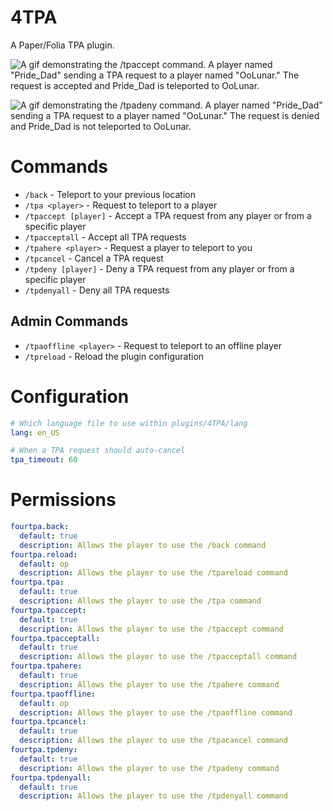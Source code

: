 # 4TPA

A Paper/Folia TPA plugin.

![A gif demonstrating the /tpaccept command. A player named "Pride_Dad" sending a TPA request to a player named "OoLunar." The request is accepted and Pride_Dad is teleported to OoLunar.](./res/tpa.gif)

![A gif demonstrating the /tpadeny command. A player named "Pride_Dad" sending a TPA request to a player named "OoLunar." The request is denied and Pride_Dad is not teleported to OoLunar.](./res/tpadeny.gif)

# Commands

- `/back` - Teleport to your previous location
- `/tpa <player>` - Request to teleport to a player
- `/tpaccept [player]` - Accept a TPA request from any player or from a specific player
- `/tpacceptall` - Accept all TPA requests
- `/tpahere <player>` - Request a player to teleport to you
- `/tpcancel` - Cancel a TPA request
- `/tpdeny [player]` - Deny a TPA request from any player or from a specific player
- `/tpdenyall` - Deny all TPA requests

## Admin Commands
- `/tpaoffline <player>` - Request to teleport to an offline player
- `/tpreload` - Reload the plugin configuration

# Configuration

```yml
# Which language file to use within plugins/4TPA/lang
lang: en_US

# When a TPA request should auto-cancel
tpa_timeout: 60
```

# Permissions

```yml
fourtpa.back:
  default: true
  description: Allows the player to use the /back command
fourtpa.reload:
  default: op
  description: Allows the player to use the /tpareload command
fourtpa.tpa:
  default: true
  description: Allows the player to use the /tpa command
fourtpa.tpaccept:
  default: true
  description: Allows the player to use the /tpaccept command
fourtpa.tpacceptall:
  default: true
  description: Allows the player to use the /tpacceptall command
fourtpa.tpahere:
  default: true
  description: Allows the player to use the /tpahere command
fourtpa.tpaoffline:
  default: op
  description: Allows the player to use the /tpaoffline command
fourtpa.tpcancel:
  default: true
  description: Allows the player to use the /tpacancel command
fourtpa.tpdeny:
  default: true
  description: Allows the player to use the /tpadeny command
fourtpa.tpdenyall:
  default: true
  description: Allows the player to use the /tpdenyall command
```